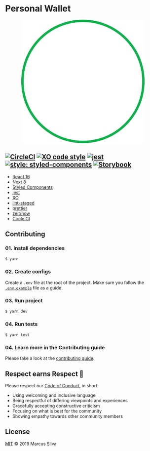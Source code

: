 # Personal Wallet

<p align="center">
  <img width="400" height="auto" src=".github/logo.png"/>
</p>


[![CircleCI](https://circleci.com/gh/mvfsillva/personal-wallet.svg?style=svg&circle-token=ae17684f8ec5bfb4a4da30adb4d1558a0266365b)](https://circleci.com/gh/mvfsillva/personal-wallet)
[![XO code style](https://img.shields.io/badge/code_style-XO-5ed9c7.svg)](https://github.com/xojs/xo)
[![jest](https://jestjs.io/img/jest-badge.svg)](https://github.com/facebook/jest)
[![style: styled-components](https://img.shields.io/badge/style-%F0%9F%92%85%20styled--components-orange.svg?colorB=daa357&colorA=db748e)](https://github.com/styled-components/styled-components)
[![Storybook](https://cdn.jsdelivr.net/gh/storybooks/brand@master/badge/badge-storybook.svg)](https://storybook.js.org)
---

- [React 16](https://reactjs.org/)
- [Next 8](https://nextjs.org/)
- [Styled Components](https://www.styled-components.com/)
- [jest](https://jestjs.io/)
- [XO](https://github.com/xojs/xo)
- [lint-staged](https://github.com/okonet/lint-staged)
- [prettier](https://github.com/prettier/prettier)
- [zeit/now](https://zeit.co/)
- [Circle CI](https://circleci.com)

## Contributing

### 01. Install dependencies

```sh
$ yarn
```

### 02. Create configs

Create a `.env` file at the root of the project. Make sure you follow the [`.env.example`](.env.example) file as a guide.

### 03. Run project

```sh
$ yarn dev
```

### 04. Run tests

```sh
$ yarn test
```

### 04. Learn more in the Contributing guide

Please take a look at the [contributing guide](.github/contributing.md).

## Respect earns Respect 👏

Please respect our [Code of Conduct](.github/code-of-conduct.md), in short:

- Using welcoming and inclusive language
- Being respectful of differing viewpoints and experiences
- Gracefully accepting constructive criticism
- Focusing on what is best for the community
- Showing empathy towards other community members

## License

[MIT](license) © 2019 Marcus Silva
